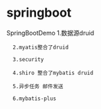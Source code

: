 # springboot
SpringBootDemo
      1.数据源druid  
      
      2.myatis整合了druid  
      
      3.security  
      
      4.shiro 整合了mybatis druid  
      
      5.异步任务 邮件发送   

      6.mybatis-plus
